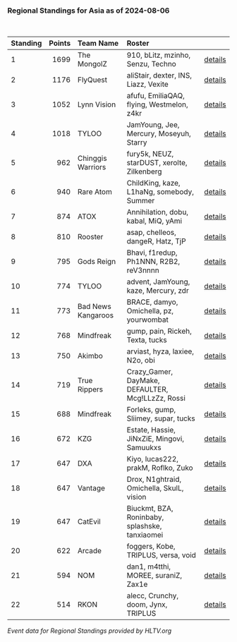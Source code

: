 ### Regional Standings for Asia as of 2024-08-06<br />
<br />

| Standing | Points | Team Name          | Roster                                            |                                                                                                    |
| :- | -: | :- | :- | :- |
| 1        |   1699 | The MongolZ        | 910, bLitz, mzinho, Senzu, Techno                 | [details](details/2024_08_06/0007--the_mongolz--910-blitz-mzinho-senzu-techno.md)                  |
| 2        |   1176 | FlyQuest           | aliStair, dexter, INS, Liazz, Vexite              | [details](details/2024_08_06/0032--flyquest--alistair-dexter-ins-liazz-vexite.md)                  |
| 3        |   1052 | Lynn Vision        | afufu, EmiliaQAQ, flying, Westmelon, z4kr         | [details](details/2024_08_06/0053--lynn_vision--afufu-emiliaqaq-flying-westmelon-z4kr.md)          |
| 4        |   1018 | TYLOO              | JamYoung, Jee, Mercury, Moseyuh, Starry           | [details](details/2024_08_06/0059--tyloo--jamyoung-jee-mercury-moseyuh-starry.md)                  |
| 5        |    962 | Chinggis Warriors  | fury5k, NEUZ, starDUST, xerolte, Zilkenberg       | [details](details/2024_08_06/0072--chinggis_warriors--fury5k-neuz-stardust-xerolte-zilkenberg.md)  |
| 6        |    940 | Rare Atom          | ChildKing, kaze, L1haNg, somebody, Summer         | [details](details/2024_08_06/0082--rare_atom--childking-kaze-l1hang-somebody-summer.md)            |
| 7        |    874 | ATOX               | Annihilation, dobu, kabal, MiQ, yAmi              | [details](details/2024_08_06/0097--atox--annihilation-dobu-kabal-miq-yami.md)                      |
| 8        |    810 | Rooster            | asap, chelleos, dangeR, Hatz, TjP                 | [details](details/2024_08_06/0120--rooster--asap-chelleos-danger-hatz-tjp.md)                      |
| 9        |    795 | Gods Reign         | Bhavi, f1redup, Ph1NNN, R2B2, reV3nnnn            | [details](details/2024_08_06/0125--gods_reign--bhavi-f1redup-ph1nnn-r2b2-rev3nnnn.md)              |
| 10       |    774 | TYLOO              | advent, JamYoung, kaze, Mercury, zdr              | [details](details/2024_08_06/0132--tyloo--advent-jamyoung-kaze-mercury-zdr.md)                     |
| 11       |    773 | Bad News Kangaroos | BRACE, damyo, Omichella, pz, yourwombat           | [details](details/2024_08_06/0133--bad_news_kangaroos--brace-damyo-omichella-pz-yourwombat.md)     |
| 12       |    768 | Mindfreak          | gump, pain, Rickeh, Texta, tucks                  | [details](details/2024_08_06/0135--mindfreak--gump-pain-rickeh-texta-tucks.md)                     |
| 13       |    750 | Akimbo             | arviast, hyza, laxiee, N2o, obi                   | [details](details/2024_08_06/0140--akimbo--arviast-hyza-laxiee-n2o-obi.md)                         |
| 14       |    719 | True Rippers       | Crazy_Gamer, DayMake, DEFAULTER, Mcg!LLzZz, Rossi | [details](details/2024_08_06/0151--true_rippers--crazy_gamer-daymake-defaulter-mcg_llzzz-rossi.md) |
| 15       |    688 | Mindfreak          | Forleks, gump, Sliimey, supar, tucks              | [details](details/2024_08_06/0159--mindfreak--forleks-gump-sliimey-supar-tucks.md)                 |
| 16       |    672 | KZG                | Estate, Hassie, JiNxZiE, Mingovi, Samuukxs        | [details](details/2024_08_06/0165--kzg--estate-hassie-jinxzie-mingovi-samuukxs.md)                 |
| 17       |    647 | DXA                | Kiyo, lucas222, prakM, Roflko, Zuko               | [details](details/2024_08_06/0175--dxa--kiyo-lucas222-prakm-roflko-zuko.md)                        |
| 18       |    647 | Vantage            | Drox, N1ghtraid, Omichella, SkulL, vision         | [details](details/2024_08_06/0176--vantage--drox-n1ghtraid-omichella-skull-vision_.md)             |
| 19       |    647 | CatEvil            | Biuckmt, BZA, Roninbaby, splashske, tanxiaomei    | [details](details/2024_08_06/0177--catevil--biuckmt-bza-roninbaby-splashske-tanxiaomei.md)         |
| 20       |    622 | Arcade             | foggers, Kobe, TRIPLUS, versa, void               | [details](details/2024_08_06/0183--arcade--foggers-kobe-triplus-versa-void.md)                     |
| 21       |    594 | NOM                | dan1, m4tthi, MOREE, suraniZ, Zax1e               | [details](details/2024_08_06/0190--nom--dan1-m4tthi-moree-suraniz-zax1e.md)                        |
| 22       |    514 | RKON               | alecc, Crunchy, doom, Jynx, TRIPLUS               | [details](details/2024_08_06/0199--rkon--alecc-crunchy-doom-jynx-triplus.md)                       |


_Event data for Regional Standings provided by HLTV.org_<br />
